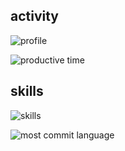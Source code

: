 ## activity

![profile](https://github-profile-summary-cards.vercel.app/api/cards/profile-details?username=tomon9086&theme=transparent)

![productive time](https://github-profile-summary-cards.vercel.app/api/cards/productive-time?username=tomon9086&theme=transparent&utcOffset=+9)

## skills

![skills](https://skillicons.dev/icons?i=ts,react,redux,next,nuxt,firebase,gcp,vercel,docker,regex,vscode)

![most commit language](https://github-profile-summary-cards.vercel.app/api/cards/most-commit-language?username=tomon9086&theme=transparent)

